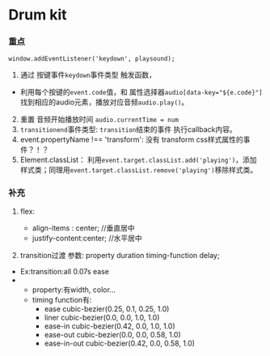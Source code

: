 # Drum kit

### 重点

```
window.addEventListener('keydown', playsound);
```


1. 通过 按键事件`keydown`事件类型 触发函数，
- 利用每个按键的`event.code`值，和 属性选择器`audio[data-key="${e.code}"]` 找到相应的audio元素，播放对应音频`audio.play()`。

2. 重置 音频开始播放时间 `audio.currentTime = num`
3. `transitionend`事件类型:  `transition`结束的事件  执行callback内容。
4. event.propertyName !== 'transform':   没有 transform css样式属性的事件？！？
5. Element.classList： 利用`event.target.classList.add('playing')`，添加样式类；同理用`event.target.classList.remove('playing')`移除样式类。

### 补充

1. flex:
	- align-items : center; //垂直居中
	- justify-content:center; //水平居中

2. transition过渡 参数: property duration timing-function delay;

  - Ex:transition:all 0.07s ease
  - 
	- property:有width, color...
	- timing function有:
		- ease          cubic-bezier(0.25, 0.1, 0.25, 1.0)
		- liner         cubic-bezier(0.0, 0.0, 1.0, 1.0)
		- ease-in       cubic-bezier(0.42, 0.0, 1.0, 1.0)
		- ease-out      cubic-bezier(0.0, 0.0, 0.58, 1.0)
		- ease-in-out   cubic-bezier(0.42, 0.0, 0.58, 1.0)
